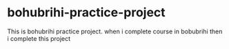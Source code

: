 # bohubrihi-practice-project
This is bohubrihi practice project. when i complete course in bobubrihi then i complete this project

